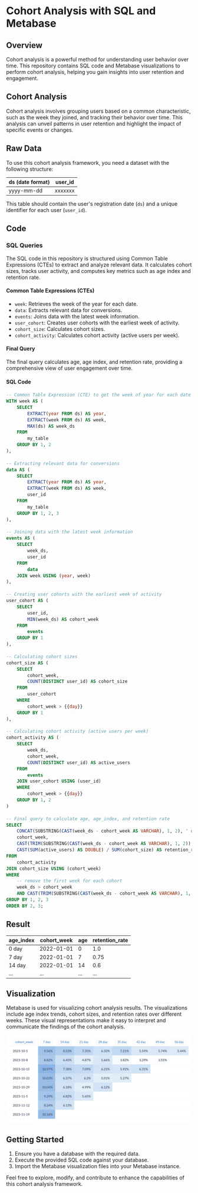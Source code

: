 # Cohort Analysis with SQL and Metabase

## Overview
Cohort analysis is a powerful method for understanding user behavior over time. This repository contains SQL code and Metabase visualizations to perform cohort analysis, helping you gain insights into user retention and engagement.

## Cohort Analysis
Cohort analysis involves grouping users based on a common characteristic, such as the week they joined, and tracking their behavior over time. This analysis can unveil patterns in user retention and highlight the impact of specific events or changes.

## Raw Data
To use this cohort analysis framework, you need a dataset with the following structure:

| ds (date format) | user_id |
|-------------------|---------|
| yyyy-mm-dd        | xxxxxxx |

This table should contain the user's registration date (`ds`) and a unique identifier for each user (`user_id`).

## Code
### SQL Queries
The SQL code in this repository is structured using Common Table Expressions (CTEs) to extract and analyze relevant data. It calculates cohort sizes, tracks user activity, and computes key metrics such as age index and retention rate.

#### Common Table Expressions (CTEs)
- `week`: Retrieves the week of the year for each date.
- `data`: Extracts relevant data for conversions.
- `events`: Joins data with the latest week information.
- `user_cohort`: Creates user cohorts with the earliest week of activity.
- `cohort_size`: Calculates cohort sizes.
- `cohort_activity`: Calculates cohort activity (active users per week).

#### Final Query
The final query calculates age, age index, and retention rate, providing a comprehensive view of user engagement over time.

#### SQL Code
```sql
-- Common Table Expression (CTE) to get the week of year for each date
WITH week AS (
    SELECT
        EXTRACT(year FROM ds) AS year,
        EXTRACT(week FROM ds) AS week,
        MAX(ds) AS week_ds
    FROM
        my_table
    GROUP BY 1, 2
),

-- Extracting relevant data for conversions
data AS (
    SELECT
        EXTRACT(year FROM ds) AS year,
        EXTRACT(week FROM ds) AS week,
        user_id
    FROM
        my_table
    GROUP BY 1, 2, 3
),

-- Joining data with the latest week information
events AS (
    SELECT
        week_ds,
        user_id
    FROM
        data
    JOIN week USING (year, week)
),

-- Creating user cohorts with the earliest week of activity
user_cohort AS (
    SELECT
        user_id,
        MIN(week_ds) AS cohort_week
    FROM
        events
    GROUP BY 1
),

-- Calculating cohort sizes
cohort_size AS (
    SELECT
        cohort_week,
        COUNT(DISTINCT user_id) AS cohort_size
    FROM
        user_cohort
    WHERE 
        cohort_week > {{day}}
    GROUP BY 1
),

-- Calculating cohort activity (active users per week)
cohort_activity AS (
    SELECT
        week_ds,
        cohort_week,
        COUNT(DISTINCT user_id) AS active_users
    FROM
        events
    JOIN user_cohort USING (user_id)
    WHERE 
        cohort_week > {{day}}
    GROUP BY 1, 2
)

-- Final query to calculate age, age_index, and retention rate
SELECT
    CONCAT(SUBSTRING(CAST(week_ds - cohort_week AS VARCHAR), 1, 2), ' day') AS age_index,
    cohort_week,
    CAST(TRIM(SUBSTRING(CAST(week_ds - cohort_week AS VARCHAR), 1, 2)) AS BIGINT) AS age,
    CAST(SUM(active_users) AS DOUBLE) / SUM(cohort_size) AS retention_rate
FROM
    cohort_activity
JOIN cohort_size USING (cohort_week)
WHERE
    -- remove the first week for each cohort
    week_ds > cohort_week 
    AND CAST(TRIM(SUBSTRING(CAST(week_ds - cohort_week AS VARCHAR), 1, 2)) AS BIGINT) % 7 = 0
GROUP BY 1, 2, 3
ORDER BY 2, 3;
```

## Result
| age_index | cohort_week | age | retention_rate |
|-----------|-------------|-----|-----------------|
| 0 day     | 2022-01-01  | 0   | 1.0             |
| 7 day     | 2022-01-01  | 7   | 0.75            |
| 14 day    | 2022-01-01  | 14  | 0.6             |
| ...       | ...         | ... | ...             |

## Visualization
Metabase is used for visualizing cohort analysis results. The visualizations include age index trends, cohort sizes, and retention rates over different weeks. These visual representations make it easy to interpret and communicate the findings of the cohort analysis.

![cohort analysis visualization in metabase](https://github.com/mahdinasseri/SQL-Metabase-Codes/blob/main/Cohort-Analysis/Cohort-Analysis-Visualization.jpg)

## Getting Started
1. Ensure you have a database with the required data.
2. Execute the provided SQL code against your database.
3. Import the Metabase visualization files into your Metabase instance.

Feel free to explore, modify, and contribute to enhance the capabilities of this cohort analysis framework.
